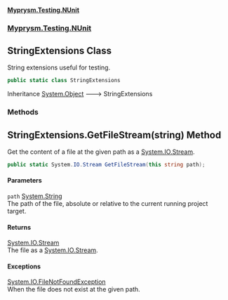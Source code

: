 #### [Myprysm.Testing.NUnit](index.md 'index')
### [Myprysm.Testing.NUnit](index.md#Myprysm_Testing_NUnit 'Myprysm.Testing.NUnit')
## StringExtensions Class
String extensions useful for testing.  
```csharp
public static class StringExtensions
```

Inheritance [System.Object](https://docs.microsoft.com/en-us/dotnet/api/System.Object 'System.Object') &#129106; StringExtensions  
### Methods
<a name='Myprysm_Testing_NUnit_StringExtensions_GetFileStream(string)'></a>
## StringExtensions.GetFileStream(string) Method
Get the content of a file at the given path as a [System.IO.Stream](https://docs.microsoft.com/en-us/dotnet/api/System.IO.Stream 'System.IO.Stream').  
```csharp
public static System.IO.Stream GetFileStream(this string path);
```
#### Parameters
<a name='Myprysm_Testing_NUnit_StringExtensions_GetFileStream(string)_path'></a>
`path` [System.String](https://docs.microsoft.com/en-us/dotnet/api/System.String 'System.String')  
The path of the file, absolute or relative to the current running project target.
  
#### Returns
[System.IO.Stream](https://docs.microsoft.com/en-us/dotnet/api/System.IO.Stream 'System.IO.Stream')  
The file as a [System.IO.Stream](https://docs.microsoft.com/en-us/dotnet/api/System.IO.Stream 'System.IO.Stream').
#### Exceptions
[System.IO.FileNotFoundException](https://docs.microsoft.com/en-us/dotnet/api/System.IO.FileNotFoundException 'System.IO.FileNotFoundException')  
When the file does not exist at the given path.
  
